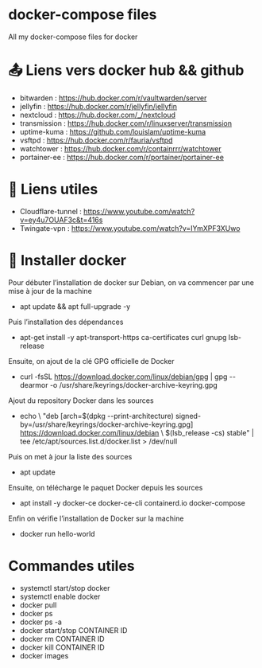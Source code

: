 # docker-compose files
All my docker-compose files for docker

# 📤 Liens vers docker hub && github
- bitwarden : https://hub.docker.com/r/vaultwarden/server
- jellyfin : https://hub.docker.com/r/jellyfin/jellyfin
- nextcloud : https://hub.docker.com/_/nextcloud
- transmission : https://hub.docker.com/r/linuxserver/transmission
- uptime-kuma : https://github.com/louislam/uptime-kuma
- vsftpd : https://hub.docker.com/r/fauria/vsftpd
- watchtower : https://hub.docker.com/r/containrrr/watchtower
- portainer-ee : https://hub.docker.com/r/portainer/portainer-ee

# 🔧 Liens utiles
- Cloudflare-tunnel : https://www.youtube.com/watch?v=ey4u7OUAF3c&t=416s
- Twingate-vpn : https://www.youtube.com/watch?v=IYmXPF3XUwo

# 🐋 Installer docker
Pour débuter l’installation de docker sur Debian, on va commencer par une mise à jour de la machine
- apt update && apt full-upgrade -y

Puis l’installation des dépendances
- apt-get install -y apt-transport-https ca-certificates curl gnupg lsb-release

Ensuite, on ajout de la clé GPG officielle de Docker
- curl -fsSL https://download.docker.com/linux/debian/gpg | gpg --dearmor -o /usr/share/keyrings/docker-archive-keyring.gpg

Ajout du repository Docker dans les sources
- echo \ "deb [arch=$(dpkg --print-architecture) signed-by=/usr/share/keyrings/docker-archive-keyring.gpg] https://download.docker.com/linux/debian \ $(lsb_release -cs) stable" | tee /etc/apt/sources.list.d/docker.list > /dev/null

Puis on met à jour la liste des sources
- apt update 

Ensuite, on télécharge le paquet Docker depuis les sources
- apt install -y docker-ce docker-ce-cli containerd.io docker-compose

Enfin on vérifie l’installation de Docker sur la machine
- docker run hello-world

# Commandes utiles
- systemctl start/stop docker         
- systemctl enable docker              
- docker pull                           
- docker ps                            
- docker ps -a                        
- docker start/stop CONTAINER ID          
- docker rm CONTAINER ID             
- docker kill CONTAINER ID             
- docker images                        
